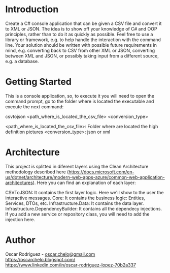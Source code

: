 # Introduction 
Create a C# console application that can be given a CSV file and convert it to XML or JSON. The idea
is to show off your knowledge of C# and OOP principles, rather than to do it as quickly as possible.
Feel free to use a library or framework, e.g. to help handle the interaction with the command line.
Your solution should be written with possible future requirements in mind, e.g. converting back to
CSV from other XML or JSON, converting between XML and JSON, or possibly taking input from a
different source, e.g. a database.

# Getting Started
This is a console application, so, to execute it you will need to open the command prompt,
go to the folder where is located the executable and execute the next command:

 csvtojson <path_where_is_located_the_csv_file> <conversion_type>

<path_where_is_located_the_csv_file>: Folder where are located the high definition pictures
<conversion_type>: json or xml

# Architecture

This project is splitted in diferent layers using the Clean Architecture methodology described here (https://docs.microsoft.com/en-us/dotnet/architecture/modern-web-apps-azure/common-web-application-architectures). Here you can find an explanation of each layer:

CSVToJSON: It contains the first layer logic. Here we'll show to the user the interactive messages.
Core: It contains the business logic: Entities, Services, DTOs, etc.
Infrastructure.Data: It contains the data layer.
Infrastructure.DependencyBuilder: It contains all the dependecy injections. If you add a new service or repository class, you will need to add the injection here.

# Author
Oscar Rodriguez - oscar.chelo@gmail.com<br />
https://oscarchelo.blogspot.com/<br />
https://www.linkedin.com/in/oscar-rodriguez-lopez-70b2a337<br />

